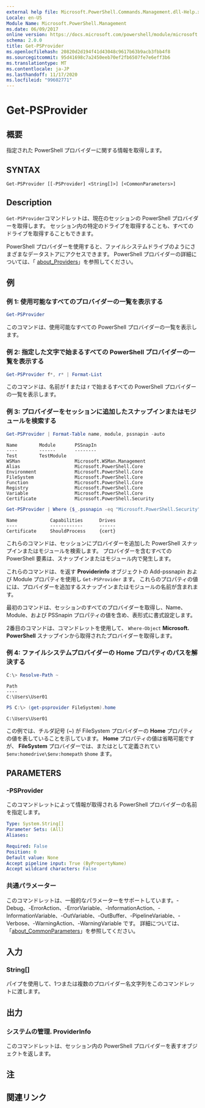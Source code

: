 ```yaml
---
external help file: Microsoft.PowerShell.Commands.Management.dll-Help.xml
Locale: en-US
Module Name: Microsoft.PowerShell.Management
ms.date: 06/09/2017
online version: https://docs.microsoft.com/powershell/module/microsoft.powershell.management/get-psprovider?view=powershell-7.2&WT.mc_id=ps-gethelp
schema: 2.0.0
title: Get-PSProvider
ms.openlocfilehash: 20820d2d194f41d43048c9617b63b9acb3fbb4f8
ms.sourcegitcommit: 95d41698c7a2450eeb70ef2fb6507fe7e6eff3b6
ms.translationtype: MT
ms.contentlocale: ja-JP
ms.lasthandoff: 11/17/2020
ms.locfileid: "99602771"
---
```

# Get-PSProvider

## 概要
指定された PowerShell プロバイダーに関する情報を取得します。

## SYNTAX

```
Get-PSProvider [[-PSProvider] <String[]>] [<CommonParameters>]
```

## Description

`Get-PSProvider`コマンドレットは、現在のセッションの PowerShell プロバイダーを取得します。
セッション内の特定のドライブを取得することも、すべてのドライブを取得することもできます。

PowerShell プロバイダーを使用すると、ファイルシステムドライブのようにさまざまなデータストアにアクセスできます。
PowerShell プロバイダーの詳細については、「 [about_Providers](../Microsoft.PowerShell.Core/About/about_Providers.md)」を参照してください。

## 例

### 例 1: 使用可能なすべてのプロバイダーの一覧を表示する

```powershell
Get-PSProvider
```

このコマンドは、使用可能なすべての PowerShell プロバイダーの一覧を表示します。

### 例 2: 指定した文字で始まるすべての PowerShell プロバイダーの一覧を表示する

```powershell
Get-PSProvider f*, r* | Format-List
```

このコマンドは、名前が f または r で始まるすべての PowerShell プロバイダーの一覧を表示します。

### 例 3: プロバイダーをセッションに追加したスナップインまたはモジュールを検索する

```powershell
Get-PSProvider | Format-Table name, module, pssnapin -auto
```

```Output
Name        Module       PSSnapIn
----        ------       --------
Test        TestModule
WSMan                    Microsoft.WSMan.Management
Alias                    Microsoft.PowerShell.Core
Environment              Microsoft.PowerShell.Core
FileSystem               Microsoft.PowerShell.Core
Function                 Microsoft.PowerShell.Core
Registry                 Microsoft.PowerShell.Core
Variable                 Microsoft.PowerShell.Core
Certificate              Microsoft.PowerShell.Security
```

```powershell
Get-PSProvider | Where {$_.pssnapin -eq "Microsoft.PowerShell.Security"}
```

```Output
Name            Capabilities      Drives
----            ------------      ------
Certificate     ShouldProcess     {cert}
```

これらのコマンドは、セッションにプロバイダーを追加した PowerShell スナップインまたはモジュールを検索します。
プロバイダーを含むすべての PowerShell 要素は、スナップインまたはモジュール内で発生します。

これらのコマンドは、を返す **Providerinfo** オブジェクトの Add-pssnapin および Module プロパティを使用し `Get-PSProvider` ます。
これらのプロパティの値には、プロバイダーを追加するスナップインまたはモジュールの名前が含まれます。

最初のコマンドは、セッションのすべてのプロバイダーを取得し、Name、Module、および PSSnapin プロパティの値を含め、表形式に書式設定します。

2番目のコマンドは、コマンドレットを使用して、 `Where-Object` **Microsoft. PowerShell** スナップインから取得されたプロバイダーを取得します。

### 例 4: ファイルシステムプロバイダーの Home プロパティのパスを解決する

```powershell
C:\> Resolve-Path ~
```

```Output
Path
----
C:\Users\User01
```

```powershell
PS C:\> (get-psprovider FileSystem).home
```

```Output
C:\Users\User01
```

この例では、チルダ記号 (~) が FileSystem プロバイダーの **Home** プロパティの値を表していることを示しています。
**Home** プロパティの値は省略可能ですが、 **FileSystem** プロバイダーでは、またはとして定義されてい `$env:homedrive\$env:homepath` `$home` ます。

## PARAMETERS

### -PSProvider

このコマンドレットによって情報が取得される PowerShell プロバイダーの名前を指定します。

```yaml
Type: System.String[]
Parameter Sets: (All)
Aliases:

Required: False
Position: 0
Default value: None
Accept pipeline input: True (ByPropertyName)
Accept wildcard characters: False
```

### 共通パラメーター

このコマンドレットは、一般的なパラメーターをサポートしています。-Debug、-ErrorAction、-ErrorVariable、-InformationAction、-InformationVariable、-OutVariable、-OutBuffer、-PipelineVariable、-Verbose、-WarningAction、-WarningVariable です。 詳細については、「[about_CommonParameters](../Microsoft.PowerShell.Core/About/about_CommonParameters.md)」を参照してください。

## 入力

### String[]

パイプを使用して、1つまたは複数のプロバイダー名文字列をこのコマンドレットに渡します。

## 出力

### システムの管理. ProviderInfo

このコマンドレットは、セッション内の PowerShell プロバイダーを表すオブジェクトを返します。

## 注

## 関連リンク

